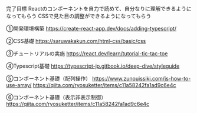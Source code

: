 完了目標
	Reactのコンポーネントを自力で読めて、自分なりに理解できるようになってもらう
	CSSで見た目の調整ができるようになってもらう
 
①開発環境構築
https://create-react-app.dev/docs/adding-typescript/
 
②CSS基礎
https://saruwakakun.com/html-css/basic/css
 
③チュートリアルの実施
https://react.dev/learn/tutorial-tic-tac-toe
 
④Typescript基礎
https://typescript-jp.gitbook.io/deep-dive/styleguide
 
⑤コンポーネント基礎（配列操作）
https://www.zunouissiki.com/js-how-to-use-array/
https://qiita.com/ryosuketter/items/c11a58242fa1ad9c6e4c
 
⑥コンポーネント基礎（表示非表示制御）
https://qiita.com/ryosuketter/items/c11a58242fa1ad9c6e4c
